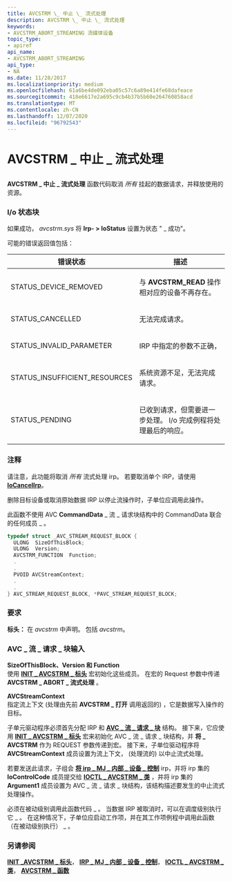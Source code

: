 ```yaml
---
title: AVCSTRM \_ 中止 \_ 流式处理
description: AVCSTRM \_ 中止 \_ 流式处理
keywords:
- AVCSTRM_ABORT_STREAMING 流媒体设备
topic_type:
- apiref
api_name:
- AVCSTRM_ABORT_STREAMING
api_type:
- NA
ms.date: 11/28/2017
ms.localizationpriority: medium
ms.openlocfilehash: 61a6be4de092eba05c57c6a89e414fe68dafeace
ms.sourcegitcommit: 418e6617e2a695c9cb4b37b5b60e264760858acd
ms.translationtype: MT
ms.contentlocale: zh-CN
ms.lasthandoff: 12/07/2020
ms.locfileid: "96792543"
---
```

# <a name="avcstrm_abort_streaming"></a>AVCSTRM \_ 中止 \_ 流式处理


## <span id="ddk_avcstrm_abort_streaming_ks"></span><span id="DDK_AVCSTRM_ABORT_STREAMING_KS"></span>


**AVCSTRM \_ 中止 \_ 流式处理** 函数代码取消 *所有* 挂起的数据请求，并释放使用的资源。

### <a name="io-status-block"></a>I/o 状态块

如果成功， *avcstrm.sys* 将 **Irp- &gt; IoStatus** 设置为状态 " \_ 成功"。

可能的错误返回值包括：

<table>
<colgroup>
<col width="50%" />
<col width="50%" />
</colgroup>
<thead>
<tr class="header">
<th>错误状态</th>
<th>描述</th>
</tr>
</thead>
<tbody>
<tr class="odd">
<td><p>STATUS_DEVICE_REMOVED</p></td>
<td><p>与 <strong>AVCSTRM_READ</strong> 操作相对应的设备不再存在。</p></td>
</tr>
<tr class="even">
<td><p>STATUS_CANCELLED</p></td>
<td><p>无法完成请求。</p></td>
</tr>
<tr class="odd">
<td><p>STATUS_INVALID_PARAMETER</p></td>
<td><p>IRP 中指定的参数不正确，</p></td>
</tr>
<tr class="even">
<td><p>STATUS_INSUFFICIENT_RESOURCES</p></td>
<td><p>系统资源不足，无法完成请求。</p></td>
</tr>
<tr class="odd">
<td><p>STATUS_PENDING</p></td>
<td><p>已收到请求，但需要进一步处理。 I/o 完成例程将处理最后的响应。</p></td>
</tr>
</tbody>
</table>

 

### <a name="comments"></a>注释

请注意，此功能将取消 *所有* 流式处理 irp。 若要取消单个 IRP，请使用 [**IoCancelIrp**](/windows-hardware/drivers/ddi/wdm/nf-wdm-iocancelirp)。

删除目标设备或取消原始数据 IRP 以停止流操作时，子单位应调用此操作。

此函数不使用 AVC **CommandData** \_ 流 \_ 请求块结构中的 CommandData 联合的任何成员 \_ 。

```cpp
typedef struct _AVC_STREAM_REQUEST_BLOCK {
  ULONG  SizeOfThisBlock;
  ULONG  Version;
  AVCSTRM_FUNCTION  Function;
  .
  .
  PVOID AVCStreamContext;
  .
  .
} AVC_STREAM_REQUEST_BLOCK, *PAVC_STREAM_REQUEST_BLOCK;
```

### <a name="requirements"></a>要求

**标头：** 在 *avcstrm* 中声明。 包括 *avcstrm*。

### <a name="span-idavc_stream_request_block_inputspanspan-idavc_stream_request_block_inputspanavc_stream_request_block-input"></a><span id="avc_stream_request_block_input"></span><span id="AVC_STREAM_REQUEST_BLOCK_INPUT"></span>AVC \_ 流 \_ 请求 \_ 块输入

<span id="SizeOfThisBlock__Version_and_Function"></span><span id="sizeofthisblock__version_and_function"></span><span id="SIZEOFTHISBLOCK__VERSION_AND_FUNCTION"></span>**SizeOfThisBlock、Version 和 Function**  
使用 [**INIT \_ AVCSTRM \_ 标头**](/windows-hardware/drivers/ddi/avcstrm/nf-avcstrm-init_avcstrm_header) 宏初始化这些成员。 在宏的 Request 参数中传递 **AVCSTRM \_ ABORT \_ 流式处理** 。

<span id="AVCStreamContext"></span><span id="avcstreamcontext"></span><span id="AVCSTREAMCONTEXT"></span>**AVCStreamContext**  
指定流上下文 (处理由先前 **AVCSTRM \_ 打开** 调用返回的) ，它是数据写入操作的目标。

子单元驱动程序必须首先分配 IRP 和 [**AVC \_ 流 \_ 请求 \_ 块**](/windows-hardware/drivers/ddi/avcstrm/ns-avcstrm-_avc_stream_request_block) 结构。 接下来，它应使用 [**INIT \_ AVCSTRM \_ 标头**](/windows-hardware/drivers/ddi/avcstrm/nf-avcstrm-init_avcstrm_header) 宏来初始化 AVC \_ 流 \_ 请求 \_ 块结构，并 **将 \_ AVCSTRM** 作为 REQUEST 参数传递到宏。 接下来，子单位驱动程序将 **AVCStreamContext** 成员设置为流上下文， (处理流的) 以中止流式处理。

若要发送此请求，子组会 [**将 irp \_ MJ \_ 内部 \_ 设备 \_ 控制**](../kernel/irp-mj-internal-device-control.md) irp，并将 irp 集的 **IoControlCode** 成员提交给 [**IOCTL \_ AVCSTRM \_ 类**](/windows-hardware/drivers/ddi/avcstrm/ni-avcstrm-ioctl_avcstrm_class) ，并将 irp 集的 **Argument1** 成员设置为 AVC \_ 流 \_ 请求 \_ 块结构，该结构描述要发生的中止流式处理操作。

必须在被动级别调用此函数代码 \_ 。 当数据 IRP 被取消时，可以在调度级别执行它 \_ 。 在这种情况下，子单位应启动工作项，并在其工作项例程中调用此函数（在被动级别执行） \_ 。

### <a name="see-also"></a>另请参阅

[**INIT \_AVCSTRM \_ 标头**](/windows-hardware/drivers/ddi/avcstrm/nf-avcstrm-init_avcstrm_header)， [**IRP \_ MJ \_ 内部 \_ 设备 \_ 控制**](../kernel/irp-mj-internal-device-control.md)， [**IOCTL \_ AVCSTRM \_ 类**](/windows-hardware/drivers/ddi/avcstrm/ni-avcstrm-ioctl_avcstrm_class)， [**AVCSTRM \_ 函数**](/windows-hardware/drivers/ddi/avcstrm/ne-avcstrm-_avcstrm_function)

 

